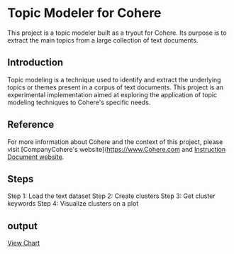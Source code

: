 # Topic Modeler for Cohere

This project is a topic modeler built as a tryout for Cohere. Its purpose is to extract the main topics from a large collection of text documents.

## Introduction

Topic modeling is a technique used to identify and extract the underlying topics or themes present in a corpus of text documents. This project is an experimental implementation aimed at exploring the application of topic modeling techniques to Cohere's specific needs.

## Reference

For more information about Cohere and the context of this project, please visit [CompanyCohere's website](https://www.Cohere.com and [Instruction Document website](https://docs.cohere.com/page/topic-modeling).

## Steps

Step 1: Load the text dataset
Step 2: Create clusters
Step 3: Get cluster keywords
Step 4: Visualize clusters on a plot

## output
[View Chart](https://Alisasa.github.io/Topic-Modeler-Cohere-TryOut/chart.html)




